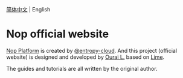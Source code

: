 [简体中文](./readme.md) | English

# Nop official website

[Nop Platform](https://github.com/entropy-cloud/nop-entropy) is created by [@entropy-cloud](https://github.com/entropy-cloud). And this project (official website) is designed and developed by [Ourai L.](https://github.com/ourai) based on [Lime](https://ourai.github.io/lime).

The guides and tutorials are all written by the original author.

